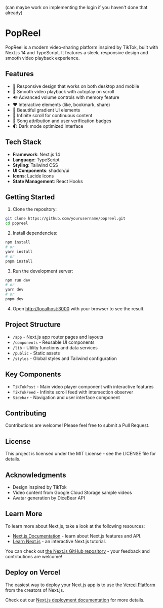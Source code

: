 
(can maybe work on implementing the login if you haven't done that already)


# PopReel

PopReel is a modern video-sharing platform inspired by TikTok, built with Next.js 14 and TypeScript. It features a sleek, responsive design and smooth video playback experience.

## Features

- 📱 Responsive design that works on both desktop and mobile
- 🎥 Smooth video playback with autoplay on scroll
- 🔊 Advanced volume controls with memory feature
- ❤️ Interactive elements (like, bookmark, share)
- 🎨 Beautiful gradient UI elements
- 🔄 Infinite scroll for continuous content
- 🎵 Song attribution and user verification badges
- 🌓 Dark mode optimized interface

## Tech Stack

- **Framework**: Next.js 14
- **Language**: TypeScript
- **Styling**: Tailwind CSS
- **UI Components**: shadcn/ui
- **Icons**: Lucide Icons
- **State Management**: React Hooks

## Getting Started

1. Clone the repository:

```bash
git clone https://github.com/yourusername/popreel.git
cd popreel
```

2. Install dependencies:

```bash
npm install
# or
yarn install
# or
pnpm install
```

3. Run the development server:

```bash
npm run dev
# or
yarn dev
# or
pnpm dev
```

4. Open [http://localhost:3000](http://localhost:3000) with your browser to see the result.

## Project Structure

- `/app` - Next.js app router pages and layouts
- `/components` - Reusable UI components
- `/lib` - Utility functions and data services
- `/public` - Static assets
- `/styles` - Global styles and Tailwind configuration

## Key Components

- `TikTokPost` - Main video player component with interactive features
- `TikTokFeed` - Infinite scroll feed with intersection observer
- `Sidebar` - Navigation and user interface component

## Contributing

Contributions are welcome! Please feel free to submit a Pull Request.

## License

This project is licensed under the MIT License - see the LICENSE file for details.

## Acknowledgments

- Design inspired by TikTok
- Video content from Google Cloud Storage sample videos
- Avatar generation by DiceBear API

## Learn More

To learn more about Next.js, take a look at the following resources:

- [Next.js Documentation](https://nextjs.org/docs) - learn about Next.js features and API.
- [Learn Next.js](https://nextjs.org/learn) - an interactive Next.js tutorial.

You can check out [the Next.js GitHub repository](https://github.com/vercel/next.js) - your feedback and contributions are welcome!

## Deploy on Vercel

The easiest way to deploy your Next.js app is to use the [Vercel Platform](https://vercel.com/new?utm_medium=default-template&filter=next.js&utm_source=create-next-app&utm_campaign=create-next-app-readme) from the creators of Next.js.

Check out our [Next.js deployment documentation](https://nextjs.org/docs/app/building-your-application/deploying) for more details.
